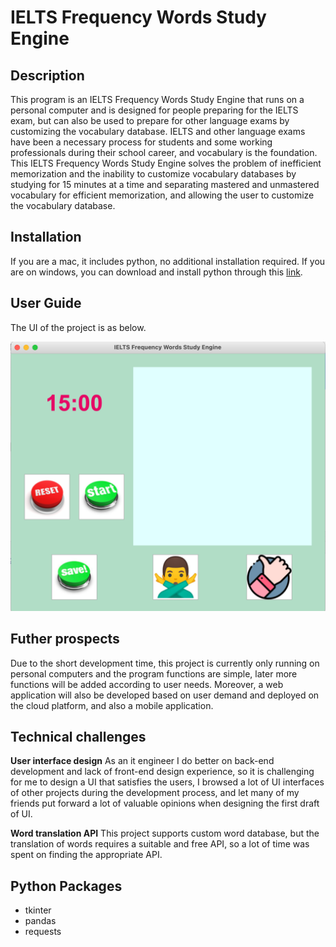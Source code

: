 # IELTS Frequency Words Study Engine
## Description
This program is an IELTS Frequency Words Study Engine that runs on a personal computer and is designed for people preparing for the IELTS exam, but can also be used to prepare for other language exams by customizing the vocabulary database. IELTS and other language exams have been a necessary process for students and some working professionals during their school career, and vocabulary is the foundation. This IELTS Frequency Words Study Engine solves the problem of inefficient memorization and the inability to customize vocabulary databases by studying for 15 minutes at a time and separating mastered and unmastered vocabulary for efficient memorization, and allowing the user to customize the vocabulary database.<br>
## Installation
If you are a mac, it includes python, no additional installation required. 
If you are on windows, you can download and install python through this [link](https://www.python.org/downloads/).

## User Guide
The UI of the project is as below.<br>

<img src="/images/UI.png" width="600">

## Futher prospects
Due to the short development time, this project is currently only running on personal computers and the program functions are simple, later more functions will be added according to user needs. Moreover, a web application will also be developed based on user demand and deployed on the cloud platform, and also a mobile application.

## Technical challenges
**User interface design** 
As an it engineer I do better on back-end development and lack of front-end design experience, so it is challenging for me to design a UI that satisfies the users, I browsed a lot of UI interfaces of other projects during the development process, and let many of my friends put forward a lot of valuable opinions when designing the first draft of UI.

**Word translation API**
This project supports custom word database, but the translation of words requires a suitable and free API, so a lot of time was spent on finding the appropriate API.

## Python Packages
- tkinter <br>
- pandas <br>
- requests <br>

